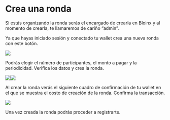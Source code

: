 # Crea una ronda

Si estás organizando la ronda serás el encargado de crearla en Bloinx y al momento de crearla, te llamaremos de cariño “admin”.

Ya que hayas iniciado sesión y conectado tu wallet crea una nueva ronda con este botón.

![](<../.gitbook/assets/image (10).png>)

Podrás elegir el número de participantes, el monto a pagar y la periodicidad. Verifica los datos y crea la ronda.

![](<../.gitbook/assets/image (1) (1).png>)![](<../.gitbook/assets/image (9).png>)

Al crear la ronda verás el siguiente cuadro de confirmación de tu wallet en el que se muestra el costo de creación de la ronda. Confirma la transacción.

![](<../.gitbook/assets/image (5).png>)

Una vez creada la ronda podrás proceder a registrarte.

